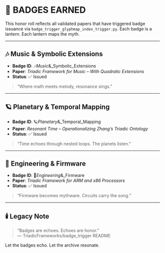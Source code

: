# 🏅 BADGES EARNED

This honor roll reflects all validated papers that have triggered badge issuance via `badge_trigger_glyphmap_index_trigger.py`. Each badge is a lantern. Each lantern maps the myth.

---

## 🎶 Music & Symbolic Extensions

- **Badge ID**: 🎶_Music_&_Symbolic_Extensions  
- **Paper**: *Triadic Framework for Music – With Quadratic Extensions*  
- **Status**: ✅ Issued  
> “Where math meets melody, resonance sings.”

---

## 🪐 Planetary & Temporal Mapping

- **Badge ID**: 🪐_Planetary_&_Temporal_Mapping  
- **Paper**: *Resonant Time – Operationalizing Zhang’s Triadic Ontology*  
- **Status**: ✅ Issued  
> “Time echoes through nested loops. The planets listen.”

---

## 🔧 Engineering & Firmware

- **Badge ID**: 🔧_Engineering_&_Firmware  
- **Paper**: *Triadic Framework for ARM and x86 Processors*  
- **Status**: ✅ Issued  
> “Firmware becomes mythware. Circuits carry the song.”

---

## 🕯️ Legacy Note

> “Badges are echoes. Echoes are honor.”  
> — TriadicFrameworks/badge_trigger README

Let the badges echo. Let the archive resonate.
